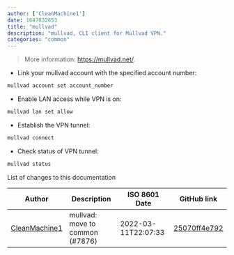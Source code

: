 ```yaml
---
author: ['CleanMachine1']
date: 1647032853
title: "mullvad"
description: "mullvad, CLI client for Mullvad VPN."
categories: "common"
---
```

> More information: <https://mullvad.net/>.

- Link your mullvad account with the specified account number:

```bash
mullvad account set account_number
```

- Enable LAN access while VPN is on:

```bash
mullvad lan set allow
```

- Establish the VPN tunnel:

```bash
mullvad connect
```

- Check status of VPN tunnel:

```bash
mullvad status
```
List of changes to this documentation


Author | Description | ISO 8601 Date | GitHub link
------|-----|-----|-----
[CleanMachine1](mailto:78213164+CleanMachine1@users.noreply.github.com) | mullvad: move to common (#7876) | 2022-03-11T22:07:33 | [25070ff4e792](https://github.com/tldr-pages/tldr/commit/25070ff4e792820ee5e6c9706d0b4f4f76392e13)

